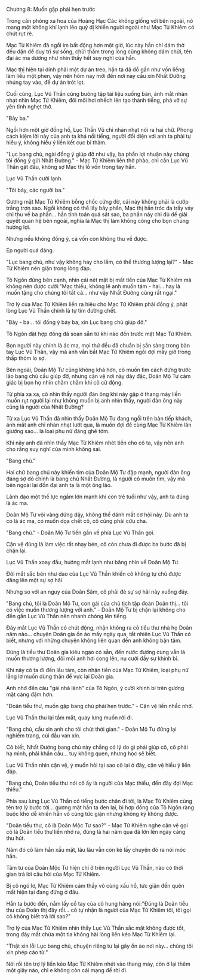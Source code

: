 




Chương 8: Muốn gặp phải hẹn trước


Trong căn phòng xa hoa của Hoàng Hạc Các không giống với bên ngoài, nó mang một không khí lạnh lẽo quỷ dị khiến người ngoài như Mạc Tử Khiêm có chút rụt rè.

Mạc Tử Khiêm đã ngồi im bất động hơn một giờ, lúc này hắn chỉ dám thở đều đặn để duy trì sự sống, chửi thầm trong lòng cũng không dám chửi, tên đại ác ma dường như nhìn thấy hết suy nghĩ của hắn.

Mạc thị hiện tại dính phải một dự án treo, hắn ta đã đổ gần như vốn liếng làm liều một phen, vậy nên hôm nay mới đến nơi này cầu xin Nhất Đường nhúng tay vào, để dự án trót lọt.

Cuối cùng, Lục Vũ Thần cũng buông tập tài liệu xuống bàn, ánh mắt nhàn nhạt nhìn Mạc Tử Khiêm, đôi môi hơi nhếch lên tạo thành tiếng, phá vỡ sự yên tĩnh nghẹt thở.

"Bảy ba."

Ngồi hơn một giờ đồng hồ, Lục Thần Vũ chỉ nhàn nhạt nói ra hai chữ. Phong cách kiệm lời này của anh ta khá nổi tiếng, người đối diện với anh ta phải tự hiểu ý, không hiểu ý liền kết cục bi thảm.

"Lục bang chủ, ngài đồng ý giúp đỡ như vậy, ba phần lợi nhuận này chúng tôi đồng ý gửi Nhất Đường." - Mạc Tử Khiêm liền thở phào, chỉ cần Lục Vũ Thần gật đầu, không sợ Mạc thị lỗ vốn trong tay hắn.

Lục Vũ Thần cười lạnh.

"Tôi bảy, các người ba."

Gương mặt Mạc Tử Khiêm bỗng chốc cứng đờ, cái này không phải là cướp trắng trợn sao. Ngồi không có thể lấy bảy phần, Mạc thị hắn tróc da trầy vảy chỉ thu về ba phần… hắn tính toán quá sát sao, ba phần này chỉ đủ để giải quyết quan hệ bên ngoài, nghĩa là Mạc thị làm không công cho bọn chúng hưởng lợi.



Nhưng nếu không đồng ý, cả vốn còn không thu về được.

Ép người quá đáng.

"Lục bang chủ, như vậy không hay cho lắm, có thể thương lượng lại?" - Mạc Tử Khiêm nén giận trong lòng đáp.

Tô Ngôn đứng bên cạnh, nhìn cái nét mặt bị mất tiền của Mạc Tử Khiêm mà không nén được cười:"Mạc thiếu, không lẽ anh muốn tám - hai… hay là muốn tặng cho chúng tôi tất cả… như vậy Nhất Đường cũng rất ngại."

Trợ lý của Mạc Tử Khiêm liền ra hiệu cho Mạc Tử Khiêm phải đồng ý, phật lòng Lục Vũ Thần chính là tự tìm đường chết.

"Bảy - ba… tôi đồng ý bảy ba, xin Lục bang chủ giúp đỡ."

Tô Ngôn đặt hợp đồng đã soạn sẵn từ khi nào đến trước mặt Mạc Tử Khiêm.

Bọn người này chính là ác ma, mọi thứ đều đã chuẩn bị sẵn sàng trong bàn tay Lục Vũ Thần, vậy mà anh vẫn bắt Mạc Tử Khiêm ngồi đợi mấy giờ trong thấp thỏm lo sợ.

Bên ngoài, Doãn Mộ Tư cũng không khá hơn, cô muốn tìm cách đứng trước lão bang chủ cầu giúp đỡ, nhưng cận vệ nơi này dày đặc, Doãn Mộ Tư cảm giác bị bọn họ nhìn chằm chằm khi cô cử động.

Từ phía xa xa, cô nhìn thấy người đàn ông khi nãy gặp ở thang máy liền muốn rụt người lại như không muốn bị anh nhìn thấy, người đàn ông này cũng là người của Nhất Đường?

Từ xa Lục Vũ Thần đã nhìn thấy Doãn Mộ Tư đang ngồi trên bàn tiếp khách, ánh mắt anh chỉ nhàn nhạt lướt qua, là muốn đợi để cùng Mạc Tử Khiêm lăn giường sao… là loại phụ nữ đáng ghê tởm.

Khi nãy anh đã nhìn thấy Mạc Tử Khiêm nhét tiền cho cô ta, vậy nên anh cho rằng suy nghĩ của mình không sai.

"Bang chủ."

Hai chữ bang chủ này khiến tim của Doãn Mộ Tư đập mạnh, người đàn ông đáng sợ đó chính là bang chủ Nhất Đường, là người cô muốn tìm, vậy mà bên ngoài lại đồn đại anh ta là một ông lão.

Lãnh đạo một thế lực ngầm lớn mạnh khi còn trẻ tuổi như vậy, anh ta đúng là ác ma.

Doãn Mộ Tư vội vàng đứng dậy, không thể đánh mất cơ hội này. Dù anh ta có là ác ma, có muốn dọa chết cô, cô cũng phải cứu cha.



"Bang chủ." - Doãn Mộ Tư tiến gần về phía Lục Vũ Thần gọi.

Cận vệ đúng là làm việc rất nhạy bén, cô còn chưa đi được ba bước đã bị chặn lại.

Lục Vũ Thần xoay đầu, hướng mắt lạnh như băng nhìn về Doãn Mộ Tư.

Đôi mắt sắc bén như dao của Lục Vũ Thần khiến cô không tự chủ được dâng lên một sự sợ hãi.

Nhưng so với an nguy của Doãn Sâm, cô phải đè sự sợ hãi này xuống đáy.

"Bang chủ, tôi là Doãn Mộ Tư, con gái của chủ tịch tập đoàn Doãn thị… tôi có việc muốn thương lượng với anh." - Doãn Mộ Tư bị chặn lại không cho đến gần Lục Vũ Thần nên nhanh chóng lên tiếng.

Đáy mắt Lục Vũ Thần có chút động, nhận không ra cô tiểu thư nhà họ Doãn năm nào… chuyện Doãn gia ồn ào mấy ngày qua, tất nhiên Lục Vũ Thần có biết, nhưng với những chuyện không liên quan đến anh không bận tâm.

Đúng là tiểu thư Doãn gia kiêu ngạo có sẵn, đến nước đường cùng vẫn là muốn thương lượng, đôi môi anh hơi cong lên, nụ cười đầy sự khinh bỉ.

Khi nãy cô ta đi đến lầu tám, còn nhận tiền của Mạc Tử Khiêm, loại phụ nữ lẳng lơ muốn dùng thân để vực lại Doãn gia.

Anh nhớ đến câu "gái nhà lành" của Tô Ngôn, ý cười khinh bỉ trên gương mặt càng đậm hơn.

"Doãn tiểu thư, muốn gặp bang chủ phải hẹn trước." - Cận vệ liền nhắc nhở.

Lục Vũ Thần thu lại tầm mắt, quay lưng muốn rời đi.

"Bang chủ, cầu xin anh cho tôi chút thời gian." - Doãn Mộ Tư đứng lại nghiêm trang, cúi đầu van xin.

Cô biết, Nhất Đường bang chủ này chẳng có lý do gì phải giúp cô, cô phải hạ mình, phải khẩn cầu… tuy không quen, nhưng học sẽ biết.

Lục Vũ Thần nhìn cận vệ, ý muốn hỏi tại sao cô lại ở đây, cận vệ hiểu ý liền đáp.



"Bang chủ, Doãn tiểu thư nói cô ấy là người của Mạc thiếu, đến đây đợi Mạc thiếu."

Phía sau lưng Lục Vũ Thần có tiếng bước chân đi tới, là Mạc Tử Khiêm cùng tên trợ lý bước tới… gương mặt hắn ta đen lại, bị hợp đồng của Tô Ngôn ràng buộc khó dễ khiến hắn vô cùng tức giận nhưng không ký không được.

"Doãn tiểu thư, cô là Doãn Mộc Tư sao?" - Mạc Tử Khiêm nghe cận vệ gọi cô là Doãn tiểu thư liền nhớ ra, đúng là hai năm qua đã lớn lên ngày càng thu hút.

Năm đó cô làm hắn xấu mặt, lâu lâu vẫn còn kẻ lấy chuyện đó ra nói móc hắn.

Tâm tư của Doãn Mộc Tư hiện chỉ ở trên người Lục Vũ Thần, nào có thời gian trả lời câu hỏi của Mạc Tử Khiêm.

Bị cô ngó lơ, Mạc Tử Khiêm cảm thấy vô cùng xấu hổ, tức giận đến quên mất hiện tại đang đứng ở đâu.

Hắn ta bước đến, nắm lấy cổ tay của cô hung hăng nói:"Đúng là Doãn tiểu thư của Doãn thị đây rồi… cô tự nhận là người của Mạc Tử Khiêm tôi, tôi gọi cô không biết trả lời sao?"

Trợ lý của Mạc Tử Khiêm nhìn thấy Lục Vũ Thần sắc mặt không được tốt, trong đáy mắt chứa một tia không hài lòng liền kéo Mạc Tử Khiêm lại.

"Thật xin lỗi Lục bang chủ, chuyện riêng tư lại gây ồn ào nơi này… chúng tôi xin phép cáo từ."

Nói rồi tên trợ lý liền kéo Mạc Tử Khiêm nhét vào thang máy, còn ở lại thêm một giây nào, chỉ e không còn cái mạng để rời đi.




